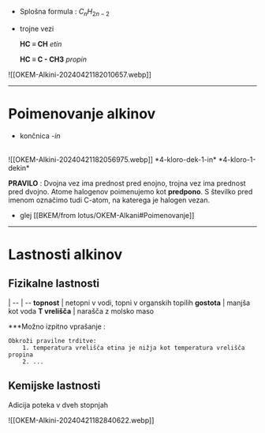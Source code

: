 - Splošna formula : $C_nH_{2n-2}$
- trojne vezi

	**HC $\equiv$ CH**
	*etin*

	**HC $\equiv$ C - CH3**
	*propin*

![[OKEM-Alkini-20240421182010657.webp]]

---

# Poimenovanje alkinov

- končnica *-in*
<br>
![[OKEM-Alkini-20240421182056975.webp]]
*4-kloro-dek-1-in*
*4-kloro-1-dekin*

**PRAVILO** : 
Dvojna vez ima prednost pred enojno, trojna vez ima prednost pred dvojno. Atome halogenov poimenujemo kot **predpono**. S številko pred imenom označimo tudi C-atom, na katerega je halogen vezan.

- glej [[BKEM/from lotus/OKEM-Alkani#Poimenovanje]]

---

# Lastnosti alkinov

## Fizikalne lastnosti

 | 
 -- | --
**topnost** | netopni v vodi, topni v organskih topilih
**gostota** | manjša kot voda
**T vrelišča** | narašča z molsko maso

***Možno izpitno vprašanje :

	Obkroži pravilne trditve:
		1. temperatura vrelišča etina je nižja kot temperatura vrelišča propina
		2. ...

## Kemijske lastnosti

Adicija poteka v dveh stopnjah

![[OKEM-Alkini-20240421182840622.webp]]